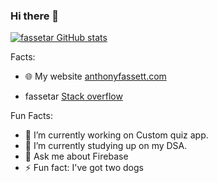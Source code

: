 ### Hi there 👋
[![fassetar GitHub stats](https://github-readme-stats.vercel.app/api?username=fassetar)](https://github.com/fassetar)
<!--
**fassetar/fassetar** is a ✨ _special_ ✨ repository because its my GitHub profile.
Here are some ideas to get you started:

- 🔭 I’m currently working on an ant hill.
- 🌱 I’m currently learning how to push you out an window.
- 👯 I’m looking to collaborate on a ant farm.
- 🤔 I’m looking for help with my skin fluent.
- 💬 Ask me about my weiner!
- 📫 How to reach me: via your mother, she's got the deets.
- 😄 Pronouns: daddy
- ⚡ Fun fact: I'm fun on a bun.
-->

Facts:

- 🌐 My website [anthonyfassett.com](https://anthonyfassett.com)
<!-- - ▶️ My youtube channel [Developer tips]()-->
- fassetar [Stack overflow]()

Fun Facts:

- 🔭 I’m currently working on Custom quiz app.
- 🌱 I’m currently studying up on my DSA.
- 💬 Ask me about Firebase
- ⚡ Fun fact: I've got two dogs

